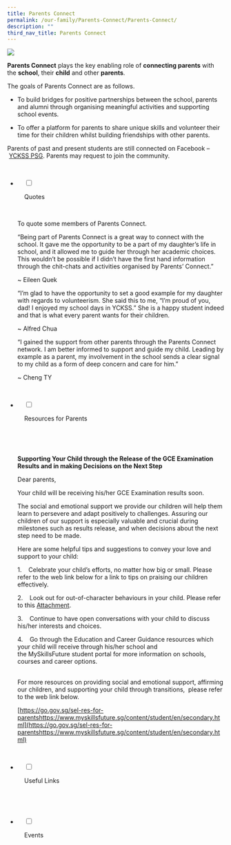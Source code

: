 ```yaml
---
title: Parents Connect
permalink: /our-family/Parents-Connect/Parents-Connect/
description: ""
third_nav_title: Parents Connect
---
```

![](/images/Our%20Family/Parents%20Connect/Parents%20Connect/P1.jpg)

**Parents Connect** plays the key enabling role of **connecting parents** with the **school**, their **child** and other **parents**.  
  
The goals of Parents Connect are as follows.  
  

*   To build bridges for positive partnerships between the school, parents and alumni through organising meaningful activities and supporting school events.  
    
*   To offer a platform for parents to share unique skills and volunteer their time for their children whilst building friendships with other parents.  
    

  
Parents of past and present students are still connected on Facebook – [YCKSS PSG](https://www.facebook.com/groups/641464419329743/). Parents may request to join the community.

<ul class="jekyllcodex_accordion">

  <li>

    <input type="checkbox" id="accordion1">

    <label for="accordion1">Quotes</label>

    <div>

<p> To quote some members of Parents Connect.<br> 
  
“Being part of Parents Connect is a great way to connect with the school. It gave me the opportunity to be a part of my daughter’s life in school, and it allowed me to guide her through her academic choices. This wouldn’t be possible if I didn’t have the first hand information through the chit-chats and activities organised by Parents’ Connect.” <br> 
  
~ Eileen Quek<br> 
  
“I’m glad to have the opportunity to set a good example for my daughter with regards to volunteerism. She said this to me, “I’m proud of you, dad! I enjoyed my school days in YCKSS.” She is a happy student indeed and that is what every parent wants for their children.<br> 
  
~ Alfred Chua<br>  
  
“I gained the support from other parents through the Parents Connect network. I am better informed to support and guide my child. Leading by example as a parent, my involvement in the school sends a clear signal to my child as a form of deep concern and care for him.”<br>  
  
~ Cheng TY<br>
			</p>

    </div>

</li>
	<li>

    <input type="checkbox" id="accordion2">

    <label for="accordion2">Resources for Parents</label>

    <div>

      <p> <b>Supporting Your Child through the Release of the GCE Examination Results and in making Decisions on the Next Step</b><br>

  

Dear parents,<br>  

  

Your child will be receiving his/her GCE Examination results soon.<br>

  

The social and emotional support we provide our children will help them learn to persevere and adapt positively to challenges. Assuring our children of our support is especially valuable and crucial during milestones such as results release, and when decisions about the next step need to be made.<br>

  

Here are some helpful tips and suggestions to convey your love and support to your child:<br>

  

1.    Celebrate your child’s efforts, no matter how big or small. Please refer to the web link below for a link to tips on praising our children effectively.<br>

2.    Look out for out-of-character behaviours in your child. Please refer to this <a href="/files/Parents%20Connect/Resources%20for%20Parents/Parents%20Resource.pdf">Attachment</a>.

3.    Continue to have open conversations with your child to discuss his/her interests and choices.<br>

4.    Go through the Education and Career Guidance resources which your child will receive through his/her school and the MySkillsFuture student portal for more information on schools, courses and career options.<br> 

  

For more resources on providing social and emotional support, affirming our children, and supporting your child through transitions,  please refer to the web link below.<br>

  

[https://go.gov.sg/sel-res-for-parentshttps://www.myskillsfuture.sg/content/student/en/secondary.html](https://go.gov.sg/sel-res-for-parentshttps://www.myskillsfuture.sg/content/student/en/secondary.html)
			</p>

    </div>

</li>
	
<li>

    <input type="checkbox" id="accordion3">

    <label for="accordion3">Useful Links</label>

    <div>

<p> </p>

    </div>

</li>
	
<li>

    <input type="checkbox" id="accordion4">

    <label for="accordion4">Events</label>

    <div>

<p> </p>

  </div>

</li>
	
	

	
</ul>